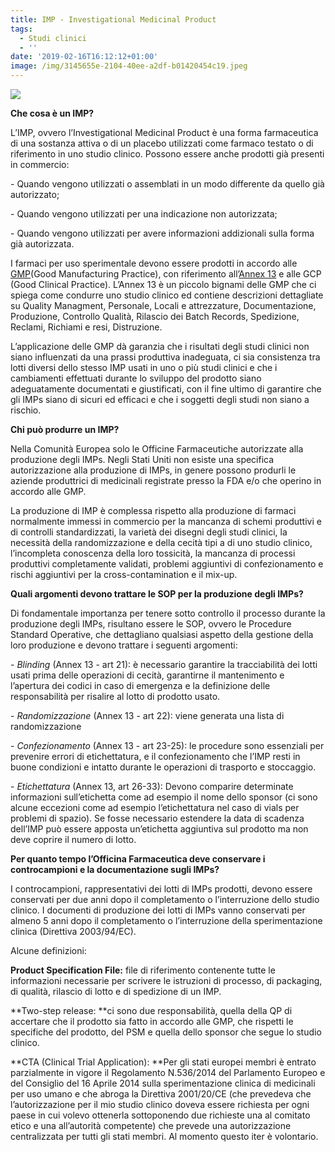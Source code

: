 ```yaml
---
title: IMP - Investigational Medicinal Product
tags:
  - Studi clinici
  - ''
date: '2019-02-16T16:12:12+01:00'
image: /img/3145655e-2104-40ee-a2df-b01420454c19.jpeg
---
```

![](/img/3145655e-2104-40ee-a2df-b01420454c19.jpeg)

**Che cosa è un IMP?**

L’IMP, ovvero l’Investigational Medicinal Product è una forma farmaceutica di una sostanza attiva o di un placebo utilizzati come farmaco testato o di riferimento in uno studio clinico. Possono essere anche prodotti già presenti in commercio:

\- Quando vengono utilizzati o assemblati in un modo differente da quello già autorizzato;

\- Quando vengono utilizzati per una indicazione non autorizzata;

\- Quando vengono utilizzati per avere informazioni addizionali sulla forma già autorizzata.

I farmaci per uso sperimentale devono essere prodotti in accordo alle [GMP](https://ec.europa.eu/health/documents/eudralex/vol-4_en)(Good Manufacturing Practice), con riferimento all’[Annex 13](https://ec.europa.eu/health/sites/health/files/files/eudralex/vol-4/2009_06_annex13.pdf) e alle GCP (Good Clinical Practice). L’Annex 13 è un piccolo bignami delle GMP che ci spiega come condurre uno studio clinico ed contiene descrizioni dettagliate su Quality Managment, Personale, Locali e attrezzature, Documentazione, Produzione, Controllo Qualità, Rilascio dei Batch Records, Spedizione, Reclami, Richiami e resi, Distruzione.

L’applicazione delle GMP dà garanzia che i risultati degli studi clinici non siano influenzati da una prassi produttiva inadeguata, ci sia consistenza tra lotti diversi dello stesso IMP usati in uno o più studi clinici e che i cambiamenti effettuati durante lo sviluppo del prodotto siano adeguatamente documentati e giustificati, con il fine ultimo di garantire che gli IMPs siano di sicuri ed efficaci e che i soggetti degli studi non siano a rischio.

**Chi può produrre un IMP?**

Nella Comunità Europea solo le Officine Farmaceutiche autorizzate alla produzione degli IMPs. Negli Stati Uniti non esiste una specifica autorizzazione alla produzione di IMPs, in genere possono produrli le aziende produttrici di medicinali registrate presso la FDA e/o che operino in accordo alle GMP.

La produzione di IMP è complessa rispetto alla produzione di farmaci normalmente immessi in commercio per la mancanza di schemi produttivi e di controlli standardizzati, la varietà dei disegni degli studi clinici, la necessità della randomizzazione e della cecità tipi a di uno studio clinico, l’incompleta conoscenza della loro tossicità, la mancanza di processi produttivi completamente validati, problemi aggiuntivi di confezionamento e rischi aggiuntivi per la cross-contamination e il mix-up.

**Quali argomenti devono trattare le SOP per la produzione degli IMPs?**

Di fondamentale importanza per tenere sotto controllo il processo durante la produzione degli IMPs, risultano essere le SOP, ovvero le Procedure Standard Operative, che dettagliano qualsiasi aspetto della gestione della loro produzione e devono trattare i seguenti argomenti:

\- _Blinding_ (Annex 13 - art 21): è necessario garantire la tracciabilità dei lotti usati prima delle operazioni di cecità, garantirne il mantenimento e l’apertura dei codici in caso di emergenza e la definizione delle responsabilità per risalire al lotto di prodotto usato.

\- _Randomizzazione_ (Annex 13 - art 22): viene generata una lista di randomizzazione 

\- _Confezionamento_ (Annex 13 - art 23-25): le procedure sono essenziali per prevenire errori di etichettatura, e il confezionamento che l’IMP resti in buone condizioni e intatto durante le operazioni di trasporto e stoccaggio.

\- _Etichettatura_ (Annex 13, art 26-33): Devono comparire determinate informazioni sull’etichetta come ad esempio il nome dello sponsor (ci sono alcune eccezioni come ad esempio l’etichettatura nel caso di vials per problemi di spazio). Se fosse necessario estendere la data di scadenza dell’IMP può essere apposta un’etichetta aggiuntiva sul prodotto ma non deve coprire il numero di lotto. 

**Per quanto tempo l’Officina Farmaceutica deve conservare i controcampioni e la documentazione sugli IMPs?**

I controcampioni, rappresentativi dei lotti di IMPs prodotti, devono essere conservati per due anni dopo il completamento o l’interruzione dello studio clinico. I documenti di produzione dei lotti di IMPs vanno conservati per almeno 5 anni dopo il completamento o l’interruzione della sperimentazione clinica (Direttiva 2003/94/EC).

Alcune definizioni:

**Product Specification File:** file di riferimento contenente tutte le informazioni necessarie per scrivere le istruzioni di processo, di packaging, di qualità, rilascio di lotto e di spedizione di un IMP.

**Two-step release: **ci sono due responsabilità, quella della QP di accertare che il prodotto sia fatto in accordo alle GMP, che rispetti le specifiche del prodotto, del PSM e quella dello sponsor che segue lo studio clinico.

**CTA (Clinical Trial Application): **Per gli stati europei membri è entrato parzialmente in vigore il Regolamento N.536/2014 del Parlamento Europeo e del Consiglio del 16 Aprile 2014 sulla sperimentazione clinica di medicinali per uso umano e che abroga la Direttiva 2001/20/CE (che prevedeva che l’autorizzazione per il mio studio clinico doveva essere richiesta per ogni paese in cui volevo ottenerla sottoponendo due richieste una al comitato etico e una all’autorità competente) che prevede una autorizzazione centralizzata per tutti gli stati membri. Al momento questo iter è volontario.

